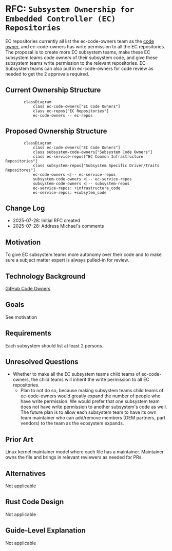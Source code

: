 # RFC: `Subsystem Ownership for Embedded Controller (EC) Repositories`

EC repositories currently all list the ec-code-owners team as the [code owner](https://docs.github.com/repositories/managing-your-repositorys-settings-and-features/customizing-your-repository/about-code-owners), and ec-code-owners has write permission to all the EC repositories. The proposal is to create more EC subsystem teams, make these EC subsystem teams code owners of their subsystem code, and give these subsystem teams write permission to the relevant repositories. EC Subsystem teams can also pull in ec-code-owners for code review as needed to get the 2 approvals required.

## Current Ownership Structure

```mermaid
        classDiagram
            class ec-code-owners["EC Code Owners"]
            class ec-repos["EC Repositories"]
            ec-code-owners -- ec-repos
```

## Proposed Ownership Structure

```mermaid
        classDiagram
            class ec-code-owners["EC Code Owners"]
            class subsystem-code-owners["Subsystem Code Owners"]
            class ec-service-repos["EC Common Infrastructure Repositories"]
            class subsystem-repos["Subsystem Specific Driver/Traits Repositores"]
            ec-code-owners <|-- ec-service-repos
            subsystem-code-owners <|-- ec-service-repos
            subsystem-code-owners <|-- subsystem-repos
            ec-service-repos: +infrastructure_code
            ec-service-repos: +subsytem_code
```

## Change Log

- 2025-07-28: Initial RFC created
- 2025-07-28: Address Michael's comments

## Motivation

To give EC subsystem teams more autonomy over their code and to make sure a subject matter expert is always pulled-in for review.

## Technology Background

[GitHub Code Owners](https://docs.github.com/repositories/managing-your-repositorys-settings-and-features/customizing-your-repository/about-code-owners)

## Goals

See motivation

## Requirements

Each subsystem should list at least 2 persons.

## Unresolved Questions

- Whether to make all the EC subsystem teams child teams of ec-code-owners, the child teams will inherit the write permission to all EC repositories.
  - Plan to not do so, because making subsystem teams child teams of ec-code-owners would greatly expand the number of people who have write permission. We would prefer that one subsystem team does not have write permission to another subsystem's code as well. The future plan is to allow each subsystem team to have its own team maintainer who can add/remove members (OEM partners, part vendors) to the team as the ecosystem expands.

## Prior Art

Linux kernel maintainer model where each file has a maintainer. Maintainer owns the file and brings in relevant reviewers as needed for PRs.

## Alternatives

Not applicable

## Rust Code Design

Not applicable

## Guide-Level Explanation

Not applicable
